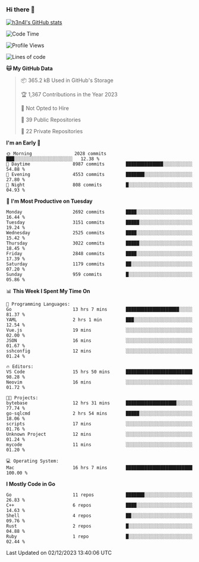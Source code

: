 ### Hi there 👋

[![h3n4l's GitHub stats](https://github-readme-stats.vercel.app/api?username=h3n4l&count_private=true&show_icons=true&theme=radical)](https://github.com/h3n4l/github-readme-stats)

<!--START_SECTION:waka-->
![Code Time](http://img.shields.io/badge/Code%20Time-1%2C747%20hrs%2018%20mins-blue)

![Profile Views](http://img.shields.io/badge/Profile%20Views-1-blue)

![Lines of code](https://img.shields.io/badge/From%20Hello%20World%20I%27ve%20Written-4.3%20million%20lines%20of%20code-blue)

**🐱 My GitHub Data** 

> 📦 365.2 kB Used in GitHub's Storage 
 > 
> 🏆 1,367 Contributions in the Year 2023
 > 
> 🚫 Not Opted to Hire
 > 
> 📜 39 Public Repositories 
 > 
> 🔑 22 Private Repositories 
 > 
**I'm an Early 🐤** 

```text
🌞 Morning                2028 commits        ███░░░░░░░░░░░░░░░░░░░░░░   12.38 % 
🌆 Daytime                8987 commits        ██████████████░░░░░░░░░░░   54.88 % 
🌃 Evening                4553 commits        ███████░░░░░░░░░░░░░░░░░░   27.80 % 
🌙 Night                  808 commits         █░░░░░░░░░░░░░░░░░░░░░░░░   04.93 % 
```
📅 **I'm Most Productive on Tuesday** 

```text
Monday                   2692 commits        ████░░░░░░░░░░░░░░░░░░░░░   16.44 % 
Tuesday                  3151 commits        █████░░░░░░░░░░░░░░░░░░░░   19.24 % 
Wednesday                2525 commits        ████░░░░░░░░░░░░░░░░░░░░░   15.42 % 
Thursday                 3022 commits        █████░░░░░░░░░░░░░░░░░░░░   18.45 % 
Friday                   2848 commits        ████░░░░░░░░░░░░░░░░░░░░░   17.39 % 
Saturday                 1179 commits        ██░░░░░░░░░░░░░░░░░░░░░░░   07.20 % 
Sunday                   959 commits         █░░░░░░░░░░░░░░░░░░░░░░░░   05.86 % 
```


📊 **This Week I Spent My Time On** 

```text
💬 Programming Languages: 
Go                       13 hrs 7 mins       ████████████████████░░░░░   81.37 % 
YAML                     2 hrs 1 min         ███░░░░░░░░░░░░░░░░░░░░░░   12.54 % 
Vue.js                   19 mins             ░░░░░░░░░░░░░░░░░░░░░░░░░   02.00 % 
JSON                     16 mins             ░░░░░░░░░░░░░░░░░░░░░░░░░   01.67 % 
sshconfig                12 mins             ░░░░░░░░░░░░░░░░░░░░░░░░░   01.24 % 

🔥 Editors: 
VS Code                  15 hrs 50 mins      █████████████████████████   98.28 % 
Neovim                   16 mins             ░░░░░░░░░░░░░░░░░░░░░░░░░   01.72 % 

🐱‍💻 Projects: 
bytebase                 12 hrs 31 mins      ███████████████████░░░░░░   77.74 % 
go-sqlcmd                2 hrs 54 mins       █████░░░░░░░░░░░░░░░░░░░░   18.06 % 
scripts                  17 mins             ░░░░░░░░░░░░░░░░░░░░░░░░░   01.76 % 
Unknown Project          12 mins             ░░░░░░░░░░░░░░░░░░░░░░░░░   01.24 % 
mycode                   11 mins             ░░░░░░░░░░░░░░░░░░░░░░░░░   01.20 % 

💻 Operating System: 
Mac                      16 hrs 7 mins       █████████████████████████   100.00 % 
```

**I Mostly Code in Go** 

```text
Go                       11 repos            ███████░░░░░░░░░░░░░░░░░░   26.83 % 
C++                      6 repos             ████░░░░░░░░░░░░░░░░░░░░░   14.63 % 
Shell                    4 repos             ██░░░░░░░░░░░░░░░░░░░░░░░   09.76 % 
Rust                     2 repos             █░░░░░░░░░░░░░░░░░░░░░░░░   04.88 % 
Ruby                     1 repo              █░░░░░░░░░░░░░░░░░░░░░░░░   02.44 % 
```




 Last Updated on 02/12/2023 13:40:06 UTC
<!--END_SECTION:waka-->

